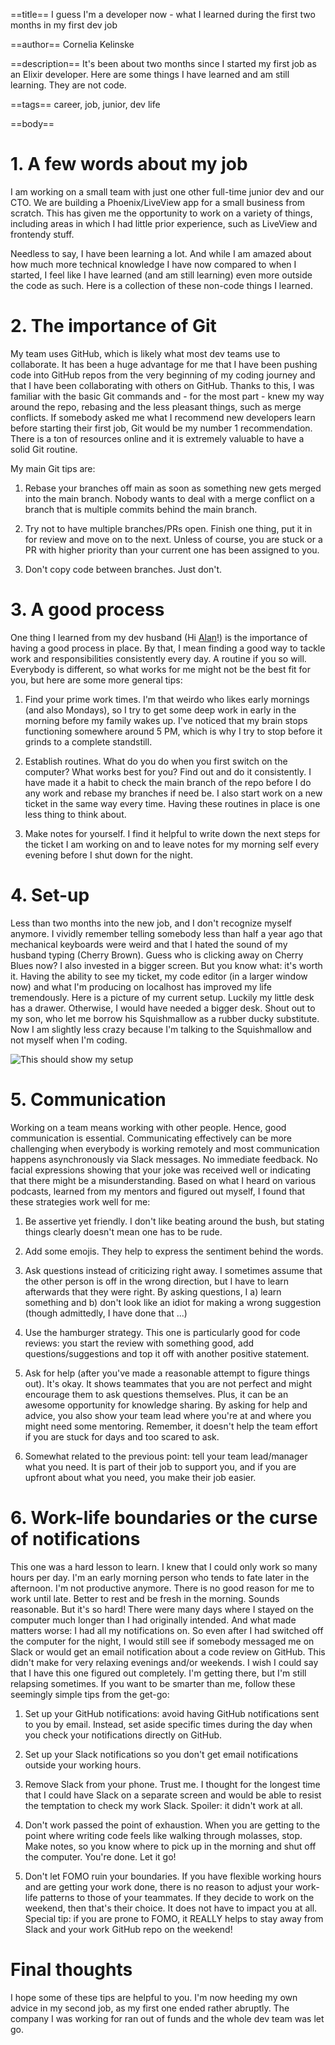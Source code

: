 ==title==
I guess I'm a developer now - what I learned during the first two months in my first dev job

==author==
Cornelia Kelinske

==description==
It's been about two months since I started my first job as an Elixir developer. Here are some things I have learned and am still learning. They are not code.

==tags==
career, job, junior, dev life


==body==

# 1. A few words about my job


I am working on a small team with just one other full-time junior dev and our CTO. We are building a Phoenix/LiveView app for a small business from scratch. This has given me the opportunity to work on a variety of things, including areas in which I had little prior experience, such as LiveView and frontendy stuff.

Needless to say, I have been learning a lot. And while I am amazed about how much more technical knowledge I have now compared to when I started, I feel like I have learned (and am still learning) even more outside the code as such. Here is a collection of these non-code things I learned.


# 2. The importance of Git


My team uses GitHub, which is likely what most dev teams use to collaborate. It has been a huge advantage for me that I have been pushing code into GitHub repos from the very beginning of my coding journey and that I have been collaborating with others on GitHub. Thanks to this, I was familiar with the basic Git commands and - for the most part - knew my way around the repo, rebasing and the less pleasant things, such as merge conflicts. If somebody asked me what I recommend new developers learn before starting their first job, Git would be my number 1 recommendation. There is a ton of resources online and it is extremely valuable to have a solid Git routine. 

My main Git tips are:

1. Rebase your branches off main as soon as something new gets merged into the main branch. Nobody wants to deal with a merge conflict on a branch that is multiple commits behind the main branch.

2. Try not to have multiple branches/PRs open. Finish one thing, put it in for review and move on to the next. Unless of course, you are stuck or a PR with higher priority than your current one has been assigned to you. 

3. Don't copy code between branches. Just don't.


# 3. A good process


One thing I learned from my dev husband (Hi [Alan](https://alanvardy.com/)!) is the importance of having a good process in place. By that, I mean finding a good way to tackle work and responsibilities consistently every day. A routine if you so will. Everybody is different, so what works for me might not be the best fit for you, but here are some more general tips:

1.  Find your prime work times. I'm that weirdo who likes early mornings (and also Mondays), so I try to get some deep work in early in the morning before my family wakes up. I've noticed that my brain stops functioning somewhere around 5 PM, which is why I try to stop before it grinds to a complete standstill. 


2. Establish routines. What do you do when you first switch on the computer? What works best for you? Find out and do it consistently. I have made it a habit to check the main branch of the repo before I do any work and rebase my branches if need be. I also start work on a new ticket in the same way every time. Having these routines in place is one less thing to think about.

3. Make notes for yourself. I find it helpful to write down the next steps for the ticket I am working on and to leave notes for my morning self every evening before I shut down for the night. 


# 4. Set-up


Less than two months into the new job, and I don't recognize myself anymore. I vividly remember telling somebody less than half a year ago that mechanical keyboards were weird and that I hated the sound of my husband typing (Cherry Brown). Guess who is clicking away on Cherry Blues now? 
I also invested in a bigger screen. But you know what: it's worth it. Having the ability to see my ticket, my code editor (in a larger window now) and what I'm producing on localhost has improved my life tremendously.
Here is a picture of my current setup. Luckily my little desk has a drawer. Otherwise, I would have needed a bigger desk. Shout out to my son, who let me borrow his Squishmallow as a rubber ducky substitute. Now I am slightly less crazy because I'm talking to the Squishmallow and not myself when I'm coding.

![This should show my setup](setup.jpg "This is where the magic happens - or not")


# 5. Communication


Working on a team means working with other people. Hence, good communication is essential.
Communicating effectively can be more challenging when everybody is working remotely and most communication happens asynchronously via Slack messages. No immediate feedback. No facial expressions showing that your joke was received well or indicating that there might be a misunderstanding. Based on what I heard on various podcasts, learned from my mentors and figured out myself, I found that these strategies work well for me:

1. Be assertive yet friendly. I don't like beating around the bush, but stating things clearly doesn't mean one has to be rude. 

2. Add some emojis. They help to express the sentiment behind the words.

3. Ask questions instead of criticizing right away. I sometimes assume that the other person is off in the wrong direction, but I have to learn afterwards that they were right. By asking questions, I a) learn something and b) don't look like an idiot for making a wrong suggestion (though admittedly, I have done that ...)

4. Use the hamburger strategy. This one is particularly good for code reviews: you start the review with something good, add questions/suggestions and top it off with another positive statement. 

5. Ask for help (after you've made a reasonable attempt to figure things out). It's okay. It shows teammates that you are not perfect and might encourage them to ask questions themselves. Plus, it can be an awesome opportunity for knowledge sharing. By asking for help and advice, you also show your team lead where you're at and where you might need some mentoring. Remember, it doesn't help the team effort if you are stuck for days and too scared to ask.

6. Somewhat related to the previous point: tell your team lead/manager what you need. It is part of their job to support you, and if you are upfront about what you need, you make their job easier.


# 6. Work-life boundaries or the curse of notifications


This one was a hard lesson to learn. I knew that I could only work so many hours per day. I'm an early morning person who tends to fate later in the afternoon. I'm not productive anymore. There is no good reason for me to work until late. Better to rest and be fresh in the morning. Sounds reasonable. But it's so hard!
There were many days where I stayed on the computer much longer than I had originally intended. And what made matters worse: I had all my notifications on. So even after I had switched off the computer for the night, I would still see if somebody messaged me on Slack or would get an email notification about a code review on GitHub. This didn't make for very relaxing evenings and/or weekends. I wish I could say that I have this one figured out completely. I'm getting there, but I'm still relapsing sometimes. If you want to be smarter than me, follow these seemingly simple tips from the get-go:

1.  Set up your GitHub notifications: avoid having GitHub notifications sent to you by email. Instead, set aside specific times during the day when you check your notifications directly on GitHub. 

2.  Set up your Slack notifications so you don't get email notifications outside your working hours.

3.  Remove Slack from your phone. Trust me. I thought for the longest time that I could have Slack on a separate screen and would be able to resist the temptation to check my work Slack. Spoiler: it didn't work at all. 

4.  Don't work passed the point of exhaustion. When you are getting to the point where writing code feels like walking through molasses, stop. Make notes, so you know where to pick up in the morning and shut off the computer. You're done. Let it go!

5. Don't let FOMO ruin your boundaries. If you have flexible working hours and are getting your work done, there is no reason to adjust your work-life patterns to those of your teammates. If they decide to work on the weekend, then that's their choice. It does not have to impact you at all. Special tip: if you are prone to FOMO, it REALLY helps to stay away from Slack and your work GitHub repo on the weekend! 


# Final thoughts


I hope some of these tips are helpful to you. I'm now heeding my own advice in my second job, as my first one ended rather abruptly. The company I was working for ran out of funds and the whole dev team was let go. 





